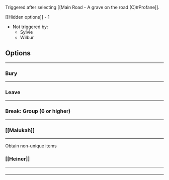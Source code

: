 Triggered after selecting [[Main Road - A grave on the road (C)#Profane]].

[[Hidden options]] - 1
- Not triggered by:
	- Sylvie
	- Wilbur


## Options
---

### Bury
---

### Leave
---

### Break: Group (6 or higher)
---

### [[Malukah]]
---
Obtain non-unique items

### [[Heiner]]
---

### 
---

